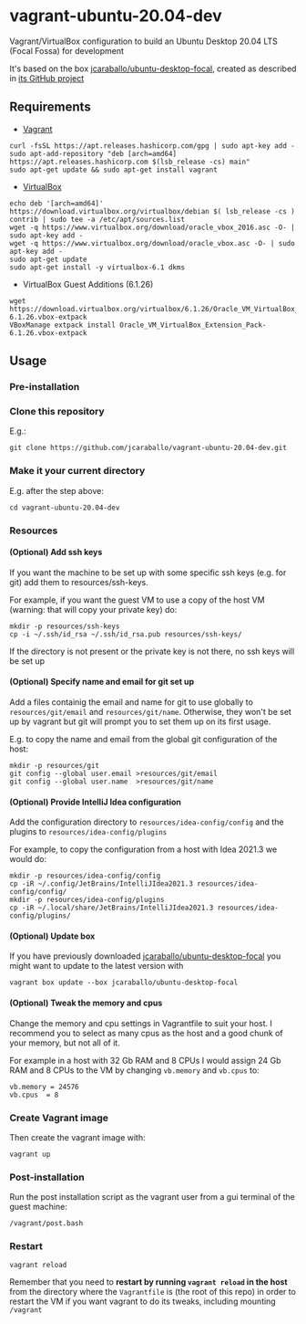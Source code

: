 # vagrant-ubuntu-20.04-dev

Vagrant/VirtualBox configuration to build an Ubuntu Desktop 20.04 LTS (Focal Fossa) for development

It's based on the box [jcaraballo/ubuntu-desktop-focal](https://app.vagrantup.com/jcaraballo/boxes/ubuntu-desktop-focal),
created as described in [its GitHub project](https://github.com/jcaraballo/vagrant-box-ubuntu-desktop-focal)

## Requirements

* [Vagrant](https://www.vagrantup.com/downloads.html)
```
curl -fsSL https://apt.releases.hashicorp.com/gpg | sudo apt-key add -
sudo apt-add-repository "deb [arch=amd64] https://apt.releases.hashicorp.com $(lsb_release -cs) main"
sudo apt-get update && sudo apt-get install vagrant
```

* [VirtualBox](https://www.virtualbox.org/wiki/Linux_Downloads)
```
echo deb '[arch=amd64]' https://download.virtualbox.org/virtualbox/debian $( lsb_release -cs ) contrib | sudo tee -a /etc/apt/sources.list
wget -q https://www.virtualbox.org/download/oracle_vbox_2016.asc -O- | sudo apt-key add -
wget -q https://www.virtualbox.org/download/oracle_vbox.asc -O- | sudo apt-key add -
sudo apt-get update
sudo apt-get install -y virtualbox-6.1 dkms
```

* VirtualBox Guest Additions (6.1.26)
```
wget https://download.virtualbox.org/virtualbox/6.1.26/Oracle_VM_VirtualBox_Extension_Pack-6.1.26.vbox-extpack
VBoxManage extpack install Oracle_VM_VirtualBox_Extension_Pack-6.1.26.vbox-extpack
```

## Usage

### Pre-installation

### Clone this repository
E.g.:
```
git clone https://github.com/jcaraballo/vagrant-ubuntu-20.04-dev.git
```

### Make it your current directory
E.g. after the step above:
```
cd vagrant-ubuntu-20.04-dev
```

### Resources

#### (Optional) Add ssh keys

If you want the machine to be set up with some specific ssh keys (e.g. for git)
add them to resources/ssh-keys.

For example, if you want the guest VM to use a copy of the host VM (warning: that will copy your private key) do:

```
mkdir -p resources/ssh-keys
cp -i ~/.ssh/id_rsa ~/.ssh/id_rsa.pub resources/ssh-keys/
```

If the directory is not present or the private key is not there, no ssh keys will be set up


#### (Optional) Specify name and email for git set up

Add a files containig the email and name for git to use globally to `resources/git/email` and `resources/git/name`. Otherwise, they won't be set up by vagrant but git will prompt you to set them up on its first usage.

E.g. to copy the name and email from the global git configuration of the host:
```
mkdir -p resources/git
git config --global user.email >resources/git/email
git config --global user.name  >resources/git/name
```

#### (Optional) Provide IntelliJ Idea configuration

Add the configuration directory to `resources/idea-config/config` and the plugins to `resources/idea-config/plugins`

For example, to copy the configuration from a host with Idea 2021.3 we would do:
```
mkdir -p resources/idea-config/config
cp -iR ~/.config/JetBrains/IntelliJIdea2021.3 resources/idea-config/config/
mkdir -p resources/idea-config/plugins
cp -iR ~/.local/share/JetBrains/IntelliJIdea2021.3 resources/idea-config/plugins/
```

#### (Optional) Update box

If you have previously downloaded [jcaraballo/ubuntu-desktop-focal](https://app.vagrantup.com/jcaraballo/boxes/ubuntu-desktop-focal) you might want to update to the latest version with
```
vagrant box update --box jcaraballo/ubuntu-desktop-focal
```

#### (Optional) Tweak the memory and cpus
Change the memory and cpu settings in Vagrantfile to suit your host. I recommend you to select as many cpus as the host and a good chunk of your memory, but not all of it.

For example in a host with 32 Gb RAM and 8 CPUs I would assign 24 Gb RAM and 8 CPUs to the VM by changing `vb.memory` and `vb.cpus` to:
```
vb.memory = 24576
vb.cpus  = 8
```


### Create Vagrant image

Then create the vagrant image with:

```
vagrant up
```

### Post-installation

Run the post installation script as the vagrant user from a gui terminal of the guest machine:
```
/vagrant/post.bash
```

### Restart
```
vagrant reload
```
Remember that you need to **restart by running `vagrant reload` in the host** from the directory where the `Vagrantfile` is (the root of this repo) in order to restart the VM if you want vagrant to do its tweaks, including mounting `/vagrant`
